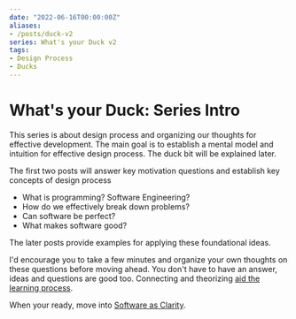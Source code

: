 ```yaml
---
date: "2022-06-16T00:00:00Z"
aliases:
- /posts/duck-v2
series: What's your Duck v2
tags:
- Design Process
- Ducks
---
```


# What's your Duck: Series Intro

This series is about design process and organizing our thoughts for effective development. The main goal is to establish a mental model and intuition for effective design process. The duck bit will be explained later.

<!-- Meta thoughts
This feels so much different from writing my other posts. I can see all the effort I put into connecting back 

Thinking about this as a potential series causes me to write each section intro like a blog intro and forge stronger context clarity
 -->

The first two posts will answer key motivation questions and establish key concepts of design process
- What is programming? Software Engineering?
- How do we effectively break down problems?
- Can software be perfect?
- What makes software good?

The later posts provide examples for applying these foundational ideas.

I'd encourage you to take a few minutes and organize your own thoughts on these questions before moving ahead. You don't have to have an answer, ideas and questions are good too. Connecting and theorizing [aid the learning process](../../posts/2022-03-07-Small-Teaching-Review.md#predicting).

When your ready, move into [Software as Clarity](2022-06-16-1-Software-as-Clarity.md).
